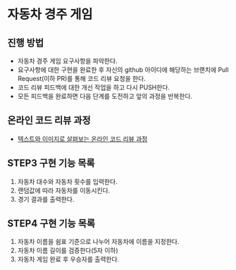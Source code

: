 # 자동차 경주 게임
## 진행 방법
* 자동차 경주 게임 요구사항을 파악한다.
* 요구사항에 대한 구현을 완료한 후 자신의 github 아이디에 해당하는 브랜치에 Pull Request(이하 PR)를 통해 코드 리뷰 요청을 한다.
* 코드 리뷰 피드백에 대한 개선 작업을 하고 다시 PUSH한다.
* 모든 피드백을 완료하면 다음 단계를 도전하고 앞의 과정을 반복한다.

## 온라인 코드 리뷰 과정
* [텍스트와 이미지로 살펴보는 온라인 코드 리뷰 과정](https://github.com/next-step/nextstep-docs/tree/master/codereview)

## STEP3 구현 기능 목록
1. 자동차 대수와 자동차 횟수를 입력한다.
2. 랜덤값에 따라 자동차를 이동시킨다.
3. 경기 결과를 출력한다.

## STEP4 구현 기능 목록
1. 자동차 이름을 쉼표 기준으로 나누어 자동차에 이름을 지정한다. 
2. 자동차 이름 길이를 검증한다(5자 이하)
3. 자동차 게임 완료 후 우승자를 출력한다.

